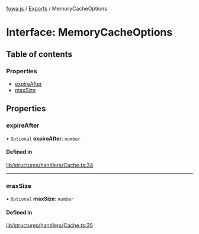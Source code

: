 [fuwa.js](../README.md) / [Exports](../modules.md) / MemoryCacheOptions

# Interface: MemoryCacheOptions

## Table of contents

### Properties

- [expireAfter](MemoryCacheOptions.md#expireafter)
- [maxSize](MemoryCacheOptions.md#maxsize)

## Properties

### expireAfter

• `Optional` **expireAfter**: `number`

#### Defined in

[lib/structures/handlers/Cache.ts:34](https://github.com/Fuwajs/Fuwa.js/blob/6d44e08/src/lib/structures/handlers/Cache.ts#L34)

___

### maxSize

• `Optional` **maxSize**: `number`

#### Defined in

[lib/structures/handlers/Cache.ts:35](https://github.com/Fuwajs/Fuwa.js/blob/6d44e08/src/lib/structures/handlers/Cache.ts#L35)
